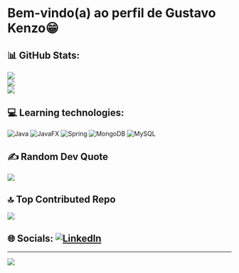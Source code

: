 # Bem-vindo(a) ao perfil de Gustavo Kenzo😁

## 📊 GitHub Stats:
![](https://github-readme-stats.vercel.app/api?username=Gustavo-Kenzo&theme=default_repocard&hide_border=false&include_all_commits=false&count_private=false)<br/>
![](https://github-readme-streak-stats.herokuapp.com/?user=Gustavo-Kenzo&theme=default_repocard&hide_border=false)<br/>
![](https://github-readme-stats.vercel.app/api/top-langs/?username=Gustavo-Kenzo&theme=default_repocard&hide_border=false&include_all_commits=false&count_private=false&layout=compact)

## 💻 Learning technologies:
![Java](https://img.shields.io/badge/java-%23ED8B00.svg?style=for-the-badge&logo=openjdk&logoColor=white) ![JavaFX](https://img.shields.io/badge/javafx-%23FF0000.svg?style=for-the-badge&logo=javafx&logoColor=white) ![Spring](https://img.shields.io/badge/spring-%236DB33F.svg?style=for-the-badge&logo=spring&logoColor=white) ![MongoDB](https://img.shields.io/badge/MongoDB-%234ea94b.svg?style=for-the-badge&logo=mongodb&logoColor=white) ![MySQL](https://img.shields.io/badge/mysql-4479A1.svg?style=for-the-badge&logo=mysql&logoColor=white)

## ✍️ Random Dev Quote
![](https://quotes-github-readme.vercel.app/api?type=vetical&theme=light)

## 🔝 Top Contributed Repo
![](https://github-contributor-stats.vercel.app/api?username=Gustavo-Kenzo&limit=5&theme=default_repocard&combine_all_yearly_contributions=true)

## 🌐 Socials:         [![LinkedIn](https://img.shields.io/badge/LinkedIn-%230077B5.svg?logo=linkedin&logoColor=white)](https://www.linkedin.com/in/gustavo-kenzo-almeida-de-castro-529a55232/?trk=opento_sprofile_details) 
---
[![](https://visitcount.itsvg.in/api?id=Gustavo-Kenzo&icon=2&color=1)](https://visitcount.itsvg.in)

<!-- Proudly created with GPRM ( https://gprm.itsvg.in ) -->
